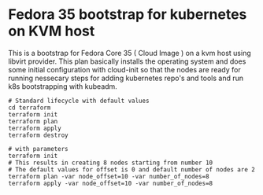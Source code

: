# Fedora 35 bootstrap for kubernetes on KVM host

This is a bootstrap for Fedora Core 35 ( Cloud Image ) on a kvm host using libvirt provider. This plan basically installs the operating system and does some initial configuration with cloud-init so that the nodes are ready for running nessecary steps for adding kubernetes repo's and tools and run k8s bootstrapping with kubeadm. 

```shell
# Standard lifecycle with default values
cd terraform
terraform init
terraform plan
terraform apply
terraform destroy

# with parameters
terraform init
# This results in creating 8 nodes starting from number 10
# The default values for offset is 0 and default number of nodes are 2
terraform plan -var node_offset=10 -var number_of_nodes=8
terraform apply -var node_offset=10 -var number_of_nodes=8
```
